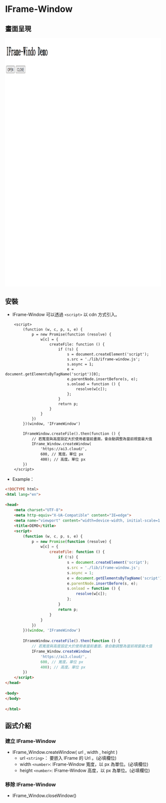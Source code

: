 # IFrame-Window

## 畫面呈現

<img src="./screen-shot.gif" style="height:50rem">

## 安裝

- IFrame-Window 可以透過 ```<script>``` 以 cdn 方式引入。

```JS
    <script>
        (function (w, c, p, s, e) {
            p = new Promise(function (resolve) {
                w[c] = {
                    createFile: function () {
                        if (!s) {
                            s = document.createElement('script');
                            s.src = './lib/iframe-window.js';
                            s.async = 1;
                            e = document.getElementsByTagName('script')[0];
                            e.parentNode.insertBefore(s, e);
                            s.onload = function () {
                                resolve(w[c]);
                            };
                        }
                        return p;
                    }
                }
            })
        })(window, 'IFrameWindow')

        IFrameWindow.createFile().then(function () {
            // 若寬度與高度設定大於使用者當前畫面，會自動調整為當前視窗最大值
            IFrame_Window.createWindow(
                'https://ai3.cloud/',
                600, // 寬度。單位 px
                400); // 高度。單位 px
        })
    </script>
```
- Example：

```html
<!DOCTYPE html>
<html lang="en">

<head>
    <meta charset="UTF-8">
    <meta http-equiv="X-UA-Compatible" content="IE=edge">
    <meta name="viewport" content="width=device-width, initial-scale=1.0">
    <title>DEMO</title>
    <script>
        (function (w, c, p, s, e) {
            p = new Promise(function (resolve) {
                w[c] = {
                    createFile: function () {
                        if (!s) {
                            s = document.createElement('script');
                            s.src = './lib/iframe-window.js';
                            s.async = 1;
                            e = document.getElementsByTagName('script')[0];
                            e.parentNode.insertBefore(s, e);
                            s.onload = function () {
                                resolve(w[c]);
                            };
                        }
                        return p;
                    }
                }
            })
        })(window, 'IFrameWindow')

        IFrameWindow.createFile().then(function () {
            // 若寬度與高度設定大於使用者當前畫面，會自動調整為當前視窗最大值
            IFrame_Window.createWindow(
                'https://ai3.cloud/',
                600, // 寬度。單位 px
                400); // 高度。單位 px
        })
    </script>
</head>

<body>
</body>

</html>
```


## 函式介紹

### 建立 IFrame-Window
- IFrame_Window.createWindow( url , width , height )
  - url ```<string>```： 要嵌入 IFrame 的 Url 。(必填欄位)
  - width ```<number>```: IFrame-Window 寬度，以 px 為單位。(必填欄位)
  - height ```<number>```: IFrame-Window 高度，以 px 為單位。(必填欄位)

### 移除 IFrame-Window
- IFrame_Window.closeWindow()
  
